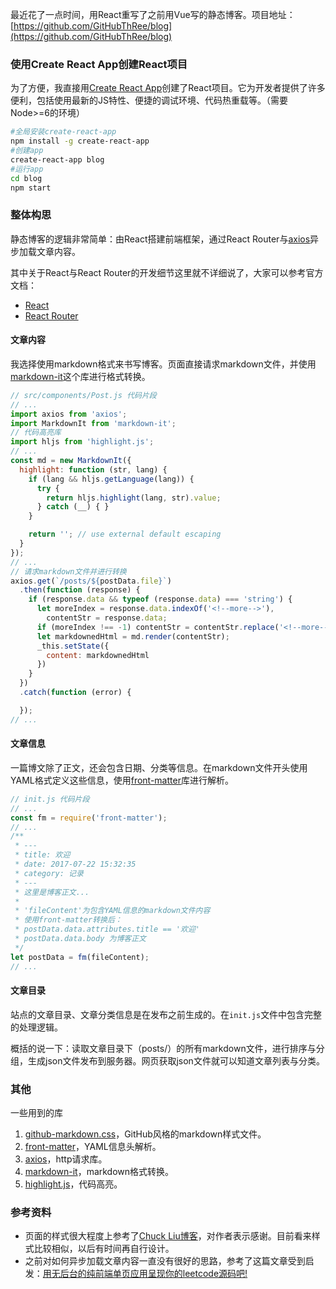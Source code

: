 
最近花了一点时间，用React重写了之前用Vue写的静态博客。项目地址：[https://github.com/GitHubThRee/blog](https://github.com/GitHubThRee/blog)

### 使用Create React App创建React项目

为了方便，我直接用[Create React App](github.com/facebookincubator/create-react-app)创建了React项目。它为开发者提供了许多便利，包括使用最新的JS特性、便捷的调试环境、代码热重载等。（需要Node>=6的环境）

```sh
#全局安装create-react-app
npm install -g create-react-app
#创建app
create-react-app blog
#运行app
cd blog
npm start
```

<!--more-->
### 整体构思

静态博客的逻辑非常简单：由React搭建前端框架，通过React Router与[axios](https://github.com/axios/axios)异步加载文章内容。

其中关于React与React Router的开发细节这里就不详细说了，大家可以参考官方文档：

- [React](https://doc.react-china.org/)
- [React Router](http://reacttraining.cn/)

#### 文章内容

我选择使用markdown格式来书写博客。页面直接请求markdown文件，并使用[markdown-it](https://github.com/markdown-it/markdown-it)这个库进行格式转换。

```javascript
// src/components/Post.js 代码片段
// ...
import axios from 'axios';
import MarkdownIt from 'markdown-it';
// 代码高亮库
import hljs from 'highlight.js';
// ...
const md = new MarkdownIt({
  highlight: function (str, lang) {
    if (lang && hljs.getLanguage(lang)) {
      try {
        return hljs.highlight(lang, str).value;
      } catch (__) { }
    }

    return ''; // use external default escaping
  }
});
// ...
// 请求markdown文件并进行转换
axios.get(`/posts/${postData.file}`)
  .then(function (response) {
    if (response.data && typeof (response.data) === 'string') {
      let moreIndex = response.data.indexOf('<!--more-->'),
        contentStr = response.data;
      if (moreIndex !== -1) contentStr = contentStr.replace('<!--more-->', '');
      let markdownedHtml = md.render(contentStr);
      _this.setState({
        content: markdownedHtml
      })
    }
  })
  .catch(function (error) {

  });
// ...
```

#### 文章信息

一篇博文除了正文，还会包含日期、分类等信息。在markdown文件开头使用YAML格式定义这些信息，使用[front-matter](https://github.com/jxson/front-matter)库进行解析。

```javascript
// init.js 代码片段
// ...
const fm = require('front-matter');
// ...
/**
 * ---
 * title: 欢迎
 * date: 2017-07-22 15:32:35
 * category: 记录
 * ---
 * 这里是博客正文...
 * 
 * 'fileContent'为包含YAML信息的markdown文件内容
 * 使用front-matter转换后：
 * postData.data.attributes.title == '欢迎'
 * postData.data.body 为博客正文
 */
let postData = fm(fileContent);
// ...
```

#### 文章目录

站点的文章目录、文章分类信息是在发布之前生成的。在`init.js`文件中包含完整的处理逻辑。

概括的说一下：读取文章目录下（posts/）的所有markdown文件，进行排序与分组，生成json文件发布到服务器。网页获取json文件就可以知道文章列表与分类。

### 其他

一些用到的库

1. [github-markdown.css](https://github.com/sindresorhus/github-markdown-css)，GitHub风格的markdown样式文件。
2. [front-matter](https://github.com/jxson/front-matter)，YAML信息头解析。
3. [axios](https://github.com/axios/axios)，http请求库。
4. [markdown-it](https://github.com/markdown-it/markdown-it)，markdown格式转换。
5. [highlight.js](https://highlightjs.org/)，代码高亮。

### 参考资料

- 页面的样式很大程度上参考了[Chuck Liu博客](https://chuckliu.me/#!/posts)，对作者表示感谢。目前看来样式比较相似，以后有时间再自行设计。
- 之前对如何异步加载文章内容一直没有很好的思路，参考了这篇文章受到启发：[用无后台的纯前端单页应用呈现你的leetcode源码吧!](https://chuckliu.me/#!/posts/585a490ba615fc14847bff57)
